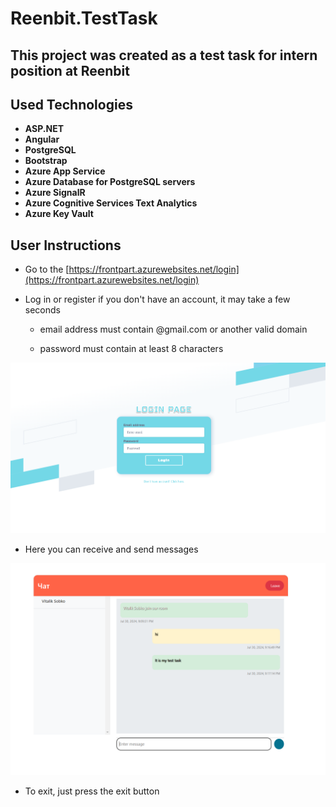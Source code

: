 # Reenbit.TestTask

## This project was created as a test task for intern position at Reenbit

## Used Technologies

- **ASP.NET**
- **Angular**
- **PostgreSQL**
- **Bootstrap**
- **Azure App Service**
- **Azure Database for PostgreSQL servers**
- **Azure SignalR**
- **Azure Cognitive Services Text Analytics**
- **Azure Key Vault**



## User Instructions

- Go to the [https://frontpart.azurewebsites.net/login](https://frontpart.azurewebsites.net/login)

- Log in or register if you don't have an account, it may take a few seconds

    - email address must contain @gmail.com or another valid domain

    - password must contain at least 8 characters


![login page](images/Pic1.png)

- Here you can receive and send messages

![Chat page](images/Pic2.png)

- To exit, just press the exit button
